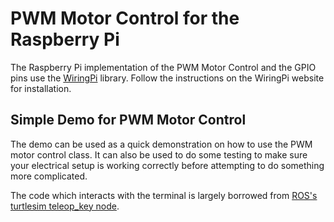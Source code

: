 # PWM Motor Control for the Raspberry Pi

The Raspberry Pi implementation of the PWM Motor Control and the GPIO pins
use the [WiringPi](http://www.wiringpi.com/) library.  Follow the instructions
on the WiringPi website for installation.

## Simple Demo for PWM Motor Control

The demo can be used as a quick demonstration on how to use
the PWM motor control class.  It can also be used to do
some testing to make sure your electrical setup is working
correctly before attempting to do something more complicated.

The code which interacts with the terminal is largely borrowed
from [ROS's turtlesim teleop_key node](https://github.com/ros/ros_tutorials/blob/melodic-devel/turtlesim/tutorials/teleop_turtle_key.cpp).

